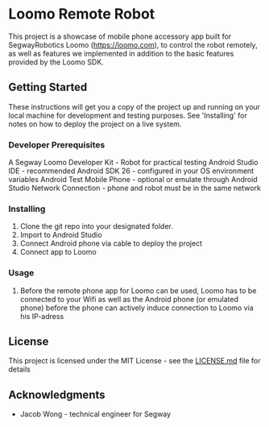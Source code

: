 # Loomo Remote Robot

This project is a showcase of mobile phone accessory app built for SegwayRobotics Loomo (https://loomo.com), to control the 
robot remotely, as well as features we implemented in addition to the basic features provided by the Loomo SDK.

## Getting Started

These instructions will get you a copy of the project up and running on your local machine for development and testing purposes. 
See 'Installing' for notes on how to deploy the project on a live system.

### Developer Prerequisites

A Segway Loomo Developer Kit - Robot for practical testing
Android Studio IDE - recommended
Android SDK 26 - configured in your OS environment variables
Android Test Mobile Phone - optional or emulate through Android Studio
Network Connection - phone and robot must be in the same network

### Installing

1. Clone the git repo into your designated folder.
2. Import to Android Studio
3. Connect Android phone via cable to deploy the project
4. Connect app to Loomo

### Usage
1. Before the remote phone app for Loomo can be used, Loomo has to be connected to your Wifi as well as the Android 
phone (or emulated phone) before the phone can actively induce connection to Loomo via his IP-adress

## License

This project is licensed under the MIT License - see the [LICENSE.md](LICENSE.md) file for details

## Acknowledgments

* Jacob Wong - technical engineer for Segway